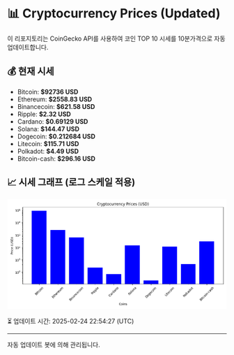 
# 📊 Cryptocurrency Prices (Updated)

이 리포지토리는 CoinGecko API를 사용하여 코인 TOP 10 시세를 10분가격으로 자동 업데이트합니다.

## 💰 현재 시세
- Bitcoin: **$92736 USD**
- Ethereum: **$2558.83 USD**
- Binancecoin: **$621.58 USD**
- Ripple: **$2.32 USD**
- Cardano: **$0.69129 USD**
- Solana: **$144.47 USD**
- Dogecoin: **$0.212684 USD**
- Litecoin: **$115.71 USD**
- Polkadot: **$4.49 USD**
- Bitcoin-cash: **$296.16 USD**

## 📈 시세 그래프 (로그 스케일 적용)
![Crypto Prices](crypto_prices.png)

⏳ 업데이트 시간: 2025-02-24 22:54:27 (UTC)

---
자동 업데이트 봇에 의해 관리됩니다.
